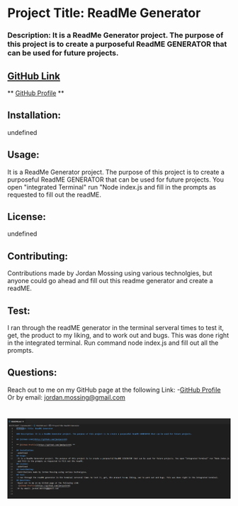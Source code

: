 # Project Title: ReadMe Generator 

### Description: It is a ReadMe Generator project. The purpose of this project is to create a purposeful ReadME GENERATOR that can be used for future projects.

## [GitHub Link](http://github.com/jmo1point0)

** [GitHub Profile](https://github.com/jmo1point0/) **

## Installation:
 undefined    
## Usage:
 It is a ReadMe Generator project. The purpose of this project is to create a purposeful ReadME GENERATOR that can be used for future projects. You open "integrated Terminal" run "Node index.js and fill in the prompts as requested to fill out the readME.
## License:
 undefined
## Contributing:
 Contributions made by Jordan Mossing using various technolgies, but anyone could go ahead and fill out this readme generator and create a readME. 
## Test:
 I ran through the readME generator in the terminal serveral times to test it, get, the product to my liking, and to work out and bugs. This was done right in the integrated terminal. Run command node index.js and fill out all the prompts.
## Questions:
 Reach out to me on my GitHub page at the following Link:
 -[GitHub Profile](https://github.com/jmo1point0)    
 Or by email: jordan.mossing@gmail.com

 # ![Image](./READMEpictureREADME.PNG)


